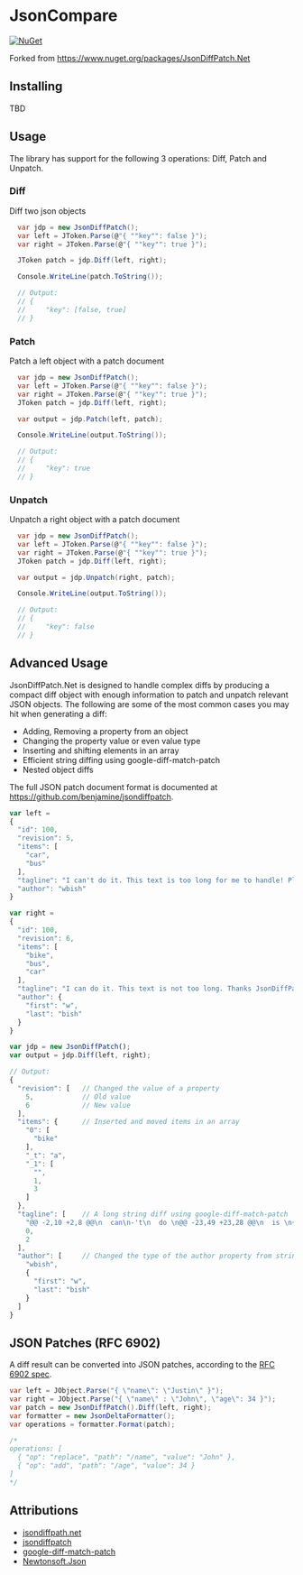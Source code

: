 # JsonCompare
<!--- badges -->
[![NuGet](https://img.shields.io/github/v/release/rpmansion/JsonCompare.svg?label=Nuget&logo=nuget)](https://github.com/rpmansion/JsonCompare/packages/1110828)

Forked from https://www.nuget.org/packages/JsonDiffPatch.Net

## Installing

TBD

## Usage

The library has support for the following 3 operations: Diff, Patch and Unpatch.

### Diff

Diff two json objects

``` C#
  var jdp = new JsonDiffPatch();
  var left = JToken.Parse(@"{ ""key"": false }");
  var right = JToken.Parse(@"{ ""key"": true }");

  JToken patch = jdp.Diff(left, right);

  Console.WriteLine(patch.ToString());

  // Output:
  // {
  //     "key": [false, true]
  // }
```

### Patch

Patch a left object with a patch document

``` C#
  var jdp = new JsonDiffPatch();
  var left = JToken.Parse(@"{ ""key"": false }");
  var right = JToken.Parse(@"{ ""key"": true }");
  JToken patch = jdp.Diff(left, right);

  var output = jdp.Patch(left, patch);

  Console.WriteLine(output.ToString());

  // Output:
  // {
  //     "key": true
  // }
```

### Unpatch

Unpatch a right object with a patch document

``` C#
  var jdp = new JsonDiffPatch();
  var left = JToken.Parse(@"{ ""key"": false }");
  var right = JToken.Parse(@"{ ""key"": true }");
  JToken patch = jdp.Diff(left, right);

  var output = jdp.Unpatch(right, patch);

  Console.WriteLine(output.ToString());

  // Output:
  // {
  //     "key": false
  // }
```

## Advanced Usage

JsonDiffPatch.Net is designed to handle complex diffs by producing a compact diff object with enough information to patch and unpatch relevant JSON objects. The following are some of the most common cases you may hit when generating a diff:

- Adding, Removing a property from an object
- Changing the property value or even value type
- Inserting and shifting elements in an array
- Efficient string diffing using google-diff-match-patch
- Nested object diffs

The full JSON patch document format is documented at https://github.com/benjamine/jsondiffpatch.

``` JavaScript
var left =
{
  "id": 100,
  "revision": 5,
  "items": [
    "car",
    "bus"
  ],
  "tagline": "I can't do it. This text is too long for me to handle! Please help me JsonDiffPatch!",
  "author": "wbish"
}

var right =
{
  "id": 100,
  "revision": 6,
  "items": [
    "bike",
    "bus",
    "car"
  ],
  "tagline": "I can do it. This text is not too long. Thanks JsonDiffPatch!",
  "author": {
    "first": "w",
    "last": "bish"
  }
}

var jdp = new JsonDiffPatch();
var output = jdp.Diff(left, right);

// Output:
{
  "revision": [   // Changed the value of a property
    5,            // Old value
    6             // New value
  ],
  "items": {      // Inserted and moved items in an array
    "0": [
      "bike"
    ],
    "_t": "a",
    "_1": [
      "",
      1,
      3
    ]
  },
  "tagline": [    // A long string diff using google-diff-match-patch
    "@@ -2,10 +2,8 @@\n  can\n-'t\n  do \n@@ -23,49 +23,28 @@\n  is \n+not \n too long\n- for me to handle! Please help me\n+. Thanks\n  Jso\n",
    0,
    2
  ],
  "author": [     // Changed the type of the author property from string to object
    "wbish",
    {
      "first": "w",
      "last": "bish"
    }
  ]
}
```

## JSON Patches (RFC 6902)

A diff result can be converted into JSON patches, according to the [RFC 6902 spec](https://tools.ietf.org/html/rfc6902).

```csharp
var left = JObject.Parse("{ \"name\": \"Justin\" }");
var right = JObject.Parse("{ \"name\" : \"John\", \"age\": 34 }");
var patch = new JsonDiffPatch().Diff(left, right);
var formatter = new JsonDeltaFormatter();
var operations = formatter.Format(patch);

/*
operations: [
  { "op": "replace", "path": "/name", "value": "John" },
  { "op": "add", "path": "/age", "value": 34 }
]
*/
```

## Attributions
* [jsondiffpath.net](https://www.nuget.org/packages/JsonDiffPatch.Net)
* [jsondiffpatch](https://github.com/benjamine/jsondiffpatch)
* [google-diff-match-patch](https://github.com/google/diff-match-patch)
* [Newtonsoft.Json](https://www.nuget.org/packages/Newtonsoft.Json/)
